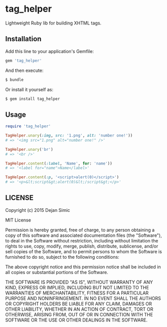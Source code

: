 tag_helper
==========

Lightweight Ruby lib for building XHTML tags.

## Installation

Add this line to your application's Gemfile:

```ruby
gem 'tag_helper'
```

And then execute:

```sh
$ bundle
```

Or install it yourself as:

```sh
$ gem install tag_helper
```

## Usage

```ruby
require 'tag_helper'

TagHelper.unary(:img, src: '1.png', alt: 'number one!'))
# => '<img src="1.png" alt="number one!" />'

TagHelper.unary('br')
# => '<br />'

TagHelper.content(:label, 'Name', for: 'name'))
# => '<label for="name">Name</label>'

TagHelper.content(:p, '<script>alert(0)</script>')
# => '<p>&lt;script&gt;alert(0)&lt;/script&gt;</p>'
```

## LICENSE

Copyright (c) 2015 Dejan Simic

MIT License

Permission is hereby granted, free of charge, to any person obtaining a copy of this software and associated documentation files (the "Software"), to deal in the Software without restriction, including without limitation the rights to use, copy, modify, merge, publish, distribute, sublicense, and/or sell copies of the Software, and to permit persons to whom the Software is furnished to do so, subject to the following conditions:

The above copyright notice and this permission notice shall be included in all copies or substantial portions of the Software.

THE SOFTWARE IS PROVIDED "AS IS", WITHOUT WARRANTY OF ANY KIND, EXPRESS OR IMPLIED, INCLUDING BUT NOT LIMITED TO THE WARRANTIES OF MERCHANTABILITY, FITNESS FOR A PARTICULAR PURPOSE AND NONINFRINGEMENT. IN NO EVENT SHALL THE AUTHORS OR COPYRIGHT HOLDERS BE LIABLE FOR ANY CLAIM, DAMAGES OR OTHER LIABILITY, WHETHER IN AN ACTION OF CONTRACT, TORT OR OTHERWISE, ARISING FROM, OUT OF OR IN CONNECTION WITH THE SOFTWARE OR THE USE OR OTHER DEALINGS IN THE SOFTWARE.
